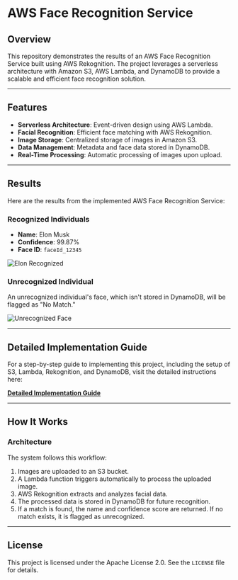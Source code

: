 # AWS Face Recognition Service

## Overview

This repository demonstrates the results of an AWS Face Recognition Service built using AWS Rekognition. The project leverages a serverless architecture with Amazon S3, AWS Lambda, and DynamoDB to provide a scalable and efficient face recognition solution.

---

## Features

- **Serverless Architecture**: Event-driven design using AWS Lambda.
- **Facial Recognition**: Efficient face matching with AWS Rekognition.
- **Image Storage**: Centralized storage of images in Amazon S3.
- **Data Management**: Metadata and face data stored in DynamoDB.
- **Real-Time Processing**: Automatic processing of images upon upload.

---

## Results

Here are the results from the implemented AWS Face Recognition Service:

### Recognized Individuals
- **Name**: Elon Musk
- **Confidence**: 99.87%
- **Face ID**: `faceId_12345`

![Elon Recognized](./assets/elon-recognized.png)

### Unrecognized Individual
An unrecognized individual's face, which isn't stored in DynamoDB, will be flagged as "No Match."

![Unrecognized Face](./assets/unrecognized-face.png)

---

## Detailed Implementation Guide

For a step-by-step guide to implementing this project, including the setup of S3, Lambda, Rekognition, and DynamoDB, visit the detailed instructions here:

[**Detailed Implementation Guide**](https://example.com/implementation-guide)

---

## How It Works

### Architecture
The system follows this workflow:
1. Images are uploaded to an S3 bucket.
2. A Lambda function triggers automatically to process the uploaded image.
3. AWS Rekognition extracts and analyzes facial data.
4. The processed data is stored in DynamoDB for future recognition.
5. If a match is found, the name and confidence score are returned. If no match exists, it is flagged as unrecognized.

---

## License

This project is licensed under the Apache License 2.0. See the `LICENSE` file for details.
